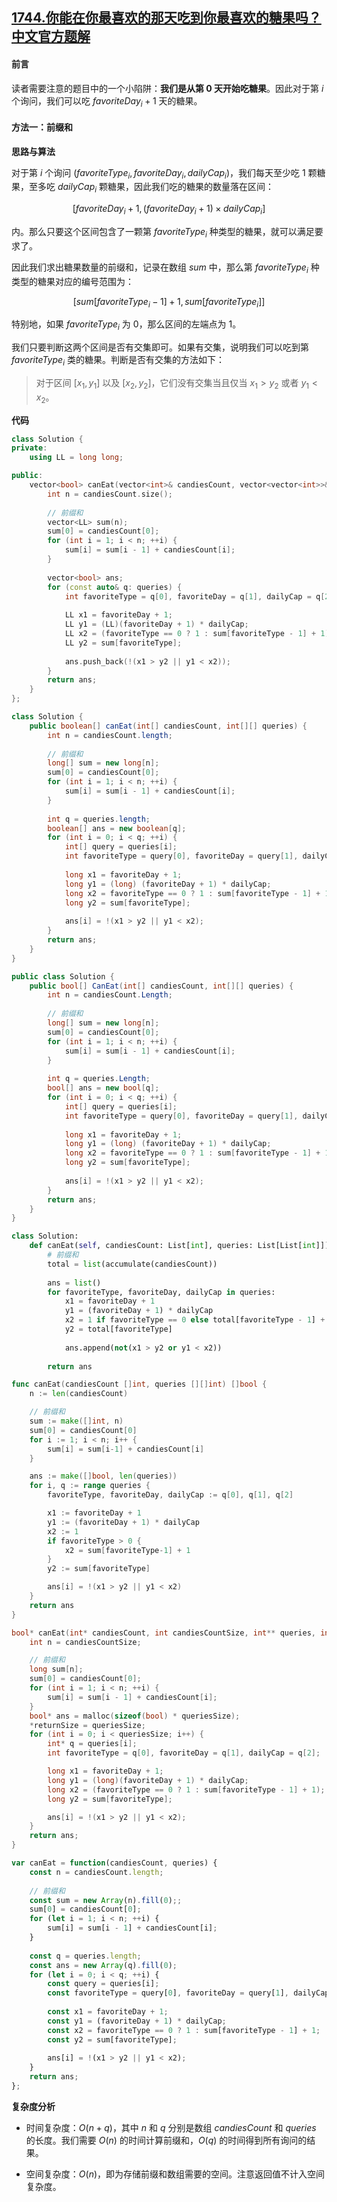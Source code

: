 ## [1744.你能在你最喜欢的那天吃到你最喜欢的糖果吗？ 中文官方题解](https://leetcode.cn/problems/can-you-eat-your-favorite-candy-on-your-favorite-day/solutions/100000/ni-neng-zai-ni-zui-xi-huan-de-na-tian-ch-boa0)
#### 前言

读者需要注意的题目中的一个小陷阱：**我们是从第 $0$ 天开始吃糖果**。因此对于第 $i$ 个询问，我们可以吃 $\textit{favoriteDay}_i+1$ 天的糖果。

#### 方法一：前缀和

**思路与算法**

对于第 $i$ 个询问 $(\textit{favoriteType}_i, \textit{favoriteDay}_i, \textit{dailyCap}_i)$，我们每天至少吃 $1$ 颗糖果，至多吃 $\textit{dailyCap}_i$ 颗糖果，因此我们吃的糖果的数量落在区间：

$$
\Big[ \textit{favoriteDay}_i+1, (\textit{favoriteDay}_i+1) \times \textit{dailyCap}_i \Big]
$$

内。那么只要这个区间包含了一颗第 $\textit{favoriteType}_i$ 种类型的糖果，就可以满足要求了。

因此我们求出糖果数量的前缀和，记录在数组 $\textit{sum}$ 中，那么第 $\textit{favoriteType}_i$ 种类型的糖果对应的编号范围为：

$$
\Big[ \textit{sum}[\textit{favoriteType}_i-1]+1, \textit{sum}[\textit{favoriteType}_i] \Big]
$$

特别地，如果 $\textit{favoriteType}_i$ 为 $0$，那么区间的左端点为 $1$。

我们只要判断这两个区间是否有交集即可。如果有交集，说明我们可以吃到第 $\textit{favoriteType}_i$ 类的糖果。判断是否有交集的方法如下：

> 对于区间 $[x_1, y_1]$ 以及 $[x_2, y_2]$，它们没有交集当且仅当 $x_1 > y_2$ 或者 $y_1 < x_2$。

**代码**

```C++ [sol1-C++]
class Solution {
private:
    using LL = long long;

public:
    vector<bool> canEat(vector<int>& candiesCount, vector<vector<int>>& queries) {
        int n = candiesCount.size();
        
        // 前缀和
        vector<LL> sum(n);
        sum[0] = candiesCount[0];
        for (int i = 1; i < n; ++i) {
            sum[i] = sum[i - 1] + candiesCount[i];
        }
        
        vector<bool> ans;
        for (const auto& q: queries) {
            int favoriteType = q[0], favoriteDay = q[1], dailyCap = q[2];
            
            LL x1 = favoriteDay + 1;
            LL y1 = (LL)(favoriteDay + 1) * dailyCap;
            LL x2 = (favoriteType == 0 ? 1 : sum[favoriteType - 1] + 1);
            LL y2 = sum[favoriteType];
            
            ans.push_back(!(x1 > y2 || y1 < x2));
        }
        return ans;
    }
};
```

```Java [sol1-Java]
class Solution {
    public boolean[] canEat(int[] candiesCount, int[][] queries) {
        int n = candiesCount.length;
        
        // 前缀和
        long[] sum = new long[n];
        sum[0] = candiesCount[0];
        for (int i = 1; i < n; ++i) {
            sum[i] = sum[i - 1] + candiesCount[i];
        }
        
        int q = queries.length;
        boolean[] ans = new boolean[q];
        for (int i = 0; i < q; ++i) {
            int[] query = queries[i];
            int favoriteType = query[0], favoriteDay = query[1], dailyCap = query[2];
            
            long x1 = favoriteDay + 1;
            long y1 = (long) (favoriteDay + 1) * dailyCap;
            long x2 = favoriteType == 0 ? 1 : sum[favoriteType - 1] + 1;
            long y2 = sum[favoriteType];
            
            ans[i] = !(x1 > y2 || y1 < x2);
        }
        return ans;
    }
}
```

```C# [sol1-C#]
public class Solution {
    public bool[] CanEat(int[] candiesCount, int[][] queries) {
        int n = candiesCount.Length;
        
        // 前缀和
        long[] sum = new long[n];
        sum[0] = candiesCount[0];
        for (int i = 1; i < n; ++i) {
            sum[i] = sum[i - 1] + candiesCount[i];
        }
        
        int q = queries.Length;
        bool[] ans = new bool[q];
        for (int i = 0; i < q; ++i) {
            int[] query = queries[i];
            int favoriteType = query[0], favoriteDay = query[1], dailyCap = query[2];
            
            long x1 = favoriteDay + 1;
            long y1 = (long) (favoriteDay + 1) * dailyCap;
            long x2 = favoriteType == 0 ? 1 : sum[favoriteType - 1] + 1;
            long y2 = sum[favoriteType];
            
            ans[i] = !(x1 > y2 || y1 < x2);
        }
        return ans;
    }
}
```

```Python [sol1-Python3]
class Solution:
    def canEat(self, candiesCount: List[int], queries: List[List[int]]) -> List[bool]:
        # 前缀和
        total = list(accumulate(candiesCount))
        
        ans = list()
        for favoriteType, favoriteDay, dailyCap in queries:
            x1 = favoriteDay + 1
            y1 = (favoriteDay + 1) * dailyCap
            x2 = 1 if favoriteType == 0 else total[favoriteType - 1] + 1
            y2 = total[favoriteType]
            
            ans.append(not(x1 > y2 or y1 < x2))
        
        return ans
```

```go [sol1-Golang]
func canEat(candiesCount []int, queries [][]int) []bool {
    n := len(candiesCount)

    // 前缀和
    sum := make([]int, n)
    sum[0] = candiesCount[0]
    for i := 1; i < n; i++ {
        sum[i] = sum[i-1] + candiesCount[i]
    }

    ans := make([]bool, len(queries))
    for i, q := range queries {
        favoriteType, favoriteDay, dailyCap := q[0], q[1], q[2]

        x1 := favoriteDay + 1
        y1 := (favoriteDay + 1) * dailyCap
        x2 := 1
        if favoriteType > 0 {
            x2 = sum[favoriteType-1] + 1
        }
        y2 := sum[favoriteType]

        ans[i] = !(x1 > y2 || y1 < x2)
    }
    return ans
}
```

```C [sol1-C]
bool* canEat(int* candiesCount, int candiesCountSize, int** queries, int queriesSize, int* queriesColSize, int* returnSize) {
    int n = candiesCountSize;

    // 前缀和
    long sum[n];
    sum[0] = candiesCount[0];
    for (int i = 1; i < n; ++i) {
        sum[i] = sum[i - 1] + candiesCount[i];
    }
    bool* ans = malloc(sizeof(bool) * queriesSize);
    *returnSize = queriesSize;
    for (int i = 0; i < queriesSize; i++) {
        int* q = queries[i];
        int favoriteType = q[0], favoriteDay = q[1], dailyCap = q[2];

        long x1 = favoriteDay + 1;
        long y1 = (long)(favoriteDay + 1) * dailyCap;
        long x2 = (favoriteType == 0 ? 1 : sum[favoriteType - 1] + 1);
        long y2 = sum[favoriteType];

        ans[i] = !(x1 > y2 || y1 < x2);
    }
    return ans;
}
```

```JavaScript [sol1-JavaScript]
var canEat = function(candiesCount, queries) {
    const n = candiesCount.length;
    
    // 前缀和
    const sum = new Array(n).fill(0);;
    sum[0] = candiesCount[0];
    for (let i = 1; i < n; ++i) {
        sum[i] = sum[i - 1] + candiesCount[i];
    }
    
    const q = queries.length;
    const ans = new Array(q).fill(0);
    for (let i = 0; i < q; ++i) {
        const query = queries[i];
        const favoriteType = query[0], favoriteDay = query[1], dailyCap = query[2];
        
        const x1 = favoriteDay + 1;
        const y1 = (favoriteDay + 1) * dailyCap;
        const x2 = favoriteType == 0 ? 1 : sum[favoriteType - 1] + 1;
        const y2 = sum[favoriteType];
        
        ans[i] = !(x1 > y2 || y1 < x2);
    }
    return ans;
};
```

**复杂度分析**

- 时间复杂度：$O(n+q)$，其中 $n$ 和 $q$ 分别是数组 $\textit{candiesCount}$ 和 $\textit{queries}$ 的长度。我们需要 $O(n)$ 的时间计算前缀和，$O(q)$ 的时间得到所有询问的结果。

- 空间复杂度：$O(n)$，即为存储前缀和数组需要的空间。注意返回值不计入空间复杂度。